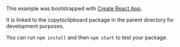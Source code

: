 This example was bootstrapped with [Create React App](https://github.com/facebook/create-react-app).

It is linked to the copytoclipboard package in the parent directory for development purposes.

You can run `npm install` and then `npm start` to test your package.
